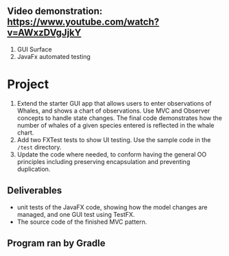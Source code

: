 ## Video demonstration: https://www.youtube.com/watch?v=AWxzDVgJjkY
1. GUI Surface 
2. JavaFx automated testing

# Project
1. Extend the starter GUI app that allows users to enter observations of Whales, and shows a chart of observations.
	Use MVC and Observer concepts to handle state changes. The final code demonstrates how the number of whales of a given species entered is reflected in the whale chart. 
2. Add two FXTest tests to show UI testing. Use the sample code in the `/test` directory.
3. Update the code where needed, to conform having the general OO principles including preserving encapsulation and preventing duplication.

## Deliverables
* unit tests of the JavaFX code, showing how the model changes are managed, and one GUI test using TestFX.
* The source code of the finished MVC pattern.

## Program ran by Gradle 

